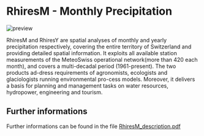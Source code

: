 # RhiresM - Monthly Precipitation

![preview](${base_url}/Precipitation/RhiresM/RhiresM.png)

RhiresM and RhiresY are spatial analyses of monthly and yearly precipitation respectively, covering the entire territory of Switzerland and providing detailed spatial information. 
It exploits all available station measurements of the MeteoSwiss operational network(more than 420 each month), and covers a multi-decadal period (1961-present). The two products ad-dress requirements of agronomists, ecologists and glaciologists running environmental pro-cess models. 
Moreover, it delivers a basis for planning and management tasks on water resources, hydropower, engineering and tourism.

## Further informations

Further informations can be found in the file [RhiresM_description.pdf](${base_url}/Precipitation/RhiresM/RhiresM_description.pdf)
